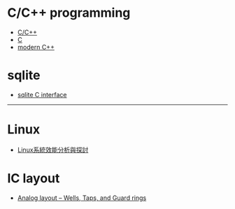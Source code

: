 <!-- Hello, here is my notes. -->
<!-- # about me
- a software developer
- a product engineer 
- working in EDA (electronic design automation) industry
- have ever worked for in several product lines related to IC design tool including 
  - layout editor (Cadence Virtuoso)
  - layout verification (Cadence Pegasus PERC)
  - digital debugging (Synopsys Siloti HDL circuit analysis) -->
# C/C++ programming
- [C/C++](cpp_note.md)
- [C](c_note.md)
- [modern C++](moderncpp.md)
# sqlite
- [sqlite C interface](sqlite_note.md)
---
# Linux
- [Linux系統效能分析與探討](https://ithelp.ithome.com.tw/articles/10100636)
# IC layout
- [Analog layout – Wells, Taps, and Guard rings](https://pulsic.com/analog-layout-wells-taps-and-guard-rings/)

